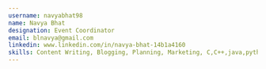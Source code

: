```yaml
---
username: navyabhat98
name: Navya Bhat
designation: Event Coordinator
email: blnavya@gmail.com
linkedin: www.linkedin.com/in/navya-bhat-14b1a4160
skills: Content Writing, Blogging, Planning, Marketing, C,C++,java,python.
---
```

